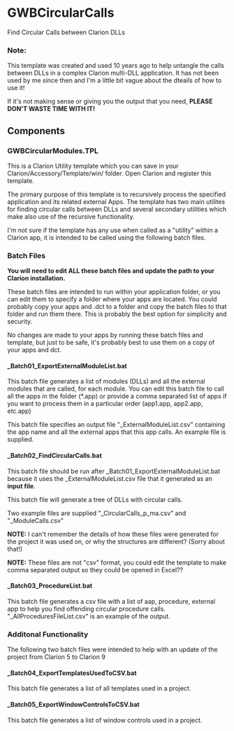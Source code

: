 # GWBCircularCalls
Find Circular Calls between Clarion DLLs

### Note:
This template was created and used 10 years ago to help untangle the calls between DLLs in a complex Clarion multi-DLL application. It has not been used by me since then and I'm a little bit vague about the dteails of how to use it!

If it's not making sense or giving you the output that you need, **PLEASE DON'T WASTE TIME WITH IT!**

## Components
### GWBCircularModules.TPL
This is a Clarion Utility template which you can save in your Clarion/Accessory/Template/win/ folder. Open Clarion and register this template.

The primary purpose of this template is to recursively process the specified application and its related external Apps.
The template has two main utilites for finding circular calls between DLLs and several secondary utilities which make also use of the recursive functionality.

I'm not sure if the template has any use when called as a "utility" within a Clarion app, it is intended to be called using the following batch files.

### Batch Files
**You will need to edit ALL these batch files and update the path to your Clarion installation.**

These batch files are intended to run within your application folder, or you can edit them to specify a folder where your apps are located. You could probably copy your apps and .dct to a folder and copy the batch files to that folder and run them there. This is probably the best option for simplicity and security.

No changes are made to your apps by running these batch files and template, but just to be safe, it's probably best to use them on a copy of your apps and dct.

#### _Batch01_ExportExternalModuleList.bat
This batch file generates a list of modules (DLLs) and all the external modules that are called, for each module.
You can edit this batch file to call all the apps in the folder (*.app) or provide a comma separated list of apps if you want to process them in a particular order (app1.app, app2.app, etc.app)

This batch file specifies an output file "_ExternalModuleList.csv" containing the app name and all the external apps that this app calls. An example file is supplied.

#### _Batch02_FindCircularCalls.bat
This batch file should be run after _Batch01_ExportExternalModuleList.bat because it uses the _ExternalModuleList.csv file that it generated as an **input file**.

This batch file will generate a tree of DLLs with circular calls.

Two example files are supplied "_CircularCalls_p_ma.csv" and "_ModuleCalls.csv"

**NOTE:** I can't remember the details of how these files were generated for the project it was used on, or why the structures are different? (Sorry about that!)

**NOTE:** These files are not "csv" format, you could edit the template to make comma separated output so they could be opened in Excel??

#### _Batch03_ProcedureList.bat ##
This batch file generates a csv file with a list of aap, procedure, external app to help you find offending circular procedure calls.
"_AllProceduresFileList.csv" is an example of the output.

### Additonal Functionality ###
The following two batch files were intended to help with an update of the project from Clarion 5 to Clarion 9

#### _Batch04_ExportTemplatesUsedToCSV.bat ####
This batch file generates a list of all templates used in a project.

#### _Batch05_ExportWindowControlsToCSV.bat ####
This batch file generates a list of window controls used in a project.

